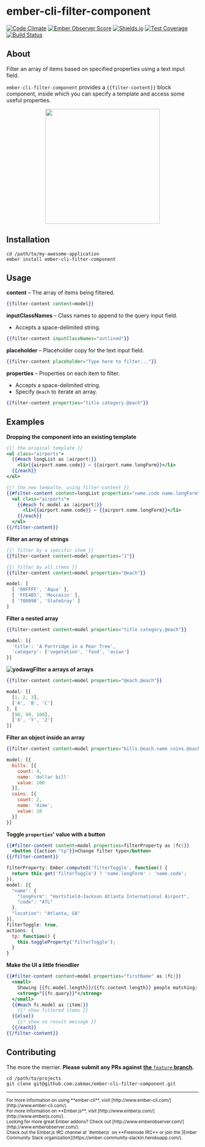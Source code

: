 # ember-cli-filter-component
[![Code Climate](https://codeclimate.com/github/zakmac/ember-cli-filter-component/badges/gpa.svg)](https://codeclimate.com/github/zakmac/ember-cli-filter-component)
[![Ember Observer Score](http://emberobserver.com/badges/ember-cli-filter-component.svg)](http://emberobserver.com/addons/ember-cli-filter-component)
[![Shields.io](https://img.shields.io/badge/tests-53%2F53-brightgreen.svg)](http://shields.io)
[![Test Coverage](https://codeclimate.com/github/zakmac/ember-cli-filter-component/badges/coverage.svg)](https://codeclimate.com/github/zakmac/ember-cli-filter-component/coverage)
[![Build Status](https://travis-ci.org/zakmac/ember-cli-filter-component.svg?branch=feature)](https://travis-ci.org/zakmac/ember-cli-filter-component)

## About

Filter an array of items based on specified properties using a text input field.

`ember-cli-filter-component` provides a `{{filter-content}}` block component, inside which you can specify a template and access some useful properties.

<center><img src="http://i.imgur.com/MiSiG2G.gif" width="300"></center>

## Installation

```shell
cd /path/to/my-awesome-application
ember install ember-cli-filter-component
```

## Usage

**content** – The array of items being filtered.
```handlebars
{{filter-content content=model}}
```

**inputClassNames** – Class names to append to the query input field.
- Accepts a space-delimited string.
```handlebars
{{filter-content inputClassNames="outlined"}}
```

**placeholder** – Placeholder copy for the text input field.
```handlebars
{{filter-content placeholder="Type here to filter..."}}
```

**properties** – Properties on each item to filter.
- Accepts a space-delimited string.
- Specify `@each` to iterate an array.
```handlebars
{{filter-content properties="title category.@each"}}
```

## Examples

**Dropping the component into an existing template**
```handlebars
{{! the original template }}
<ul class="airports">
  {{#each longList as |airport|}}
    <li>{{airport.name.code}} – {{airport.name.longForm}}</li>
  {{/each}}
</ul>
```

```handlebars
{{! the new tempalte, using filter-content }}
{{#filter-content content=longList properties="name.code name.longForm" as |fc|}}
  <ul class="airports">
    {{#each fc.model as |airport|}}
      <li>{{airport.name.code}} – {{airport.name.longForm}}</li>
    {{/each}}
  </ul>
{{/filter-content}}
```

**Filter an array of strings**
```handlebars
{{! filter by a specific item }}
{{filter-content content=model properties="1"}}
```
```handlebars
{{! filter by all items }}
{{filter-content content=model properties="@each"}}
```
```javascript
model: [
  [ '00FFFF', 'Aqua' ],
  [ 'FFE4B5', 'Moccasin' ],
  [ '708090', 'SlateGray' ]
]
```

**Filter a nested array**
```handlebars
{{filter-content content=model properties="title category.@each"}}
```
```javascript
model: [{
  'title': 'A Partridge in a Pear Tree',
  'category': ['vegetation', 'food', 'avian']
}]
```

**![yodawg](http://i.imgur.com/wkB6nwQ.png)Filter a arrays of arrays**
```handlebars
{{filter-content content=model properties="@each.@each"}}
```
```javascript
model: [[
  [1, 2, 3],
  ['A', 'B', 'C']
], [
  [98, 99, 100],
  ['X', 'Y', 'Z']
]]
```

**Filter an object inside an array**
```handlebars
{{filter-content content=model properties="bills.@each.name coins.@each.name"}}
```
```javascript
model: [{
  bills: [{
    count: 4,
    name: 'dollar bill'
    value: 100
  }],
  coins: [{
    count: 2,
    name: 'dime',
    value: 10
  }]
}]
```

**Toggle `properties`' value with a button**
```handlebars
{{#filter-content content=model properties=filterProperty as |fc|}}
  <button {{action "tp"}}>Change filter type</button>
{{/filter-content}}
```
```javascript
filterProperty: Ember.computed('filterToggle', function() {
  return this.get('filterToggle') ? 'name.longForm' : 'name.code';
}),
model: [{
  "name": {
    "longForm": "Hartsfield–Jackson Atlanta International Airport",
    "code": "ATL"
  },
  "location": "Atlanta, GA"
}],
filterToggle: true,
actions: {
  tp: function() {
    this.toggleProperty('filterToggle');
  }
}
```

**Make the UI a little friendlier**
```handlebars
{{#filter-content content=model properties="firstName" as |fc|}}
  <small>
    Showing {{fc.model.length}}/{{fc.content.length}} people matching:
    <strong>"{{fc.query}}"</strong>
  </small>
  {{#each fc.model as |item|}}
    {{! show filtered items }}
  {{else}}
    {{! show no result message }}
  {{/each}}
{{/filter-content}}
```

## Contributing

The more the merrier. **Please submit any PRs against** [__the__ `feature` __branch__](https://github.com/zakmac/ember-cli-filter-component/tree/feature)**.**

```shell
cd /path/to/projects
git clone git@github.com:zakmac/ember-cli-filter-component.git
```

--- 
<small>
For more information on using **ember-cli**, visit [http://www.ember-cli.com/](http://www.ember-cli.com/).<br>
For more information on **Ember.js**, visit [http://www.emberjs.com/](http://www.emberjs.com/).<br>
Looking for more great Ember addons? Check out [http://www.emberobserver.com/](http://www.emberobserver.com/).<br>
Check out the Ember.js IRC channel at `#emberjs` on **Freenode IRC** or join the [Ember Community Slack organization](https://ember-community-slackin.herokuapp.com/).
</small>